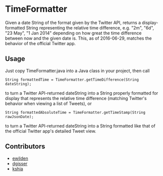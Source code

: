 # TimeFormatter

Given a date String of the format given by the Twitter API, returns a display-formatted String representing the relative time difference, e.g. "2m", "6d", "23 May", "1 Jan 2014" depending on how great the time difference between now and the given date is. This, as of 2016-06-29, matches the behavior of the official Twitter app.

## Usage
Just copy TimeFormatter.java into a Java class in your project, then call

    String formattedTime = TimeFormatter.getTimeDifference(String dateString);
to turn a Twitter API-returned dateString into a String properly formatted for display that represents the relative time difference (matching Twitter's behavior when viewing a list of Tweets), or

    String formattedAbsoluteTime = TimeFormatter.getTimeStamp(String rawJsonDate);
to turn a Twitter API-returned dateString into a String formatted like that of the official Twitter app's detailed Tweet view. 

## Contributors
- [ewilden](https://github.com/ewilden)
- [dgisser](https://github.com/dgisser)
- [kshia](https://github.com/kshia)
